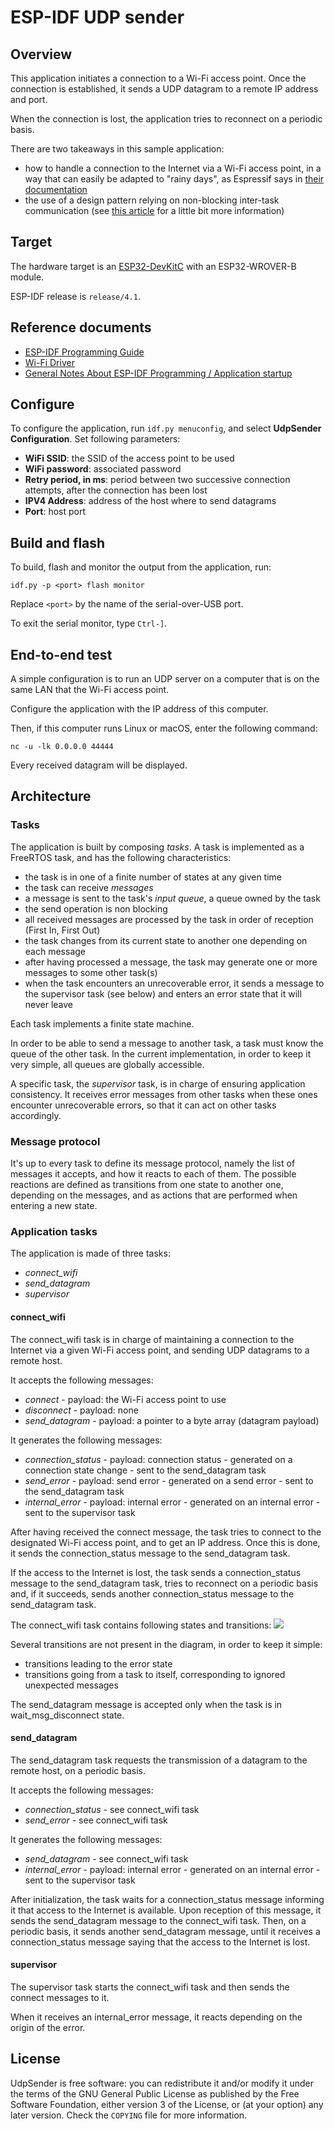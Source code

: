 # ESP-IDF UDP sender

## Overview

This application initiates a connection to a Wi-Fi access point. Once the connection 
is established, it sends a UDP datagram to a remote IP address and port.

When the connection is lost, the application tries to reconnect on a periodic basis.

There are two takeaways in this sample application:
* how to handle a connection to the Internet via a Wi-Fi access point, in a way that can easily be adapted to "rainy days", as Espressif says in [their documentation](https://docs.espressif.com/projects/esp-idf/en/latest/esp32/api-guides/wifi.html#event-handling)
* the use of a design pattern relying on non-blocking inter-task communication (see [this article](https://www.monblocnotes.org/node/1906) for a little bit more information)

## Target

The hardware target is an [ESP32-DevKitC](https://www.espressif.com/en/products/devkits/esp32-devkitc/overview) with an ESP32-WROVER-B module.

ESP-IDF release is `release/4.1`.

## Reference documents

* [ESP-IDF Programming Guide](https://docs.espressif.com/projects/esp-idf/en/release-v4.1/index.html)
* [Wi-Fi Driver](https://docs.espressif.com/projects/esp-idf/en/release-v4.1/api-guides/wifi.html)
* [General Notes About ESP-IDF Programming / Application startup](https://docs.espressif.com/projects/esp-idf/en/release-v4.1/api-guides/general-notes.html#application-startup)

## Configure

To configure the application, run `idf.py menuconfig`, and select **UdpSender Configuration**. Set following parameters:
* **WiFi SSID**: the SSID of the access point to be used
* **WiFi password**: associated password
* **Retry period, in ms**: period between two successive connection attempts, after the connection has been lost
* **IPV4 Address**: address of the host where to send datagrams
* **Port**: host port 

## Build and flash
 
To build, flash and monitor the output from the application, run:

```
idf.py -p <port> flash monitor
```

Replace `<port>` by the name of the serial-over-USB port.

To exit the serial monitor, type ``Ctrl-]``.

## End-to-end test

A simple configuration is to run an UDP server on a computer that is on the same LAN that the Wi-Fi access point.

Configure the application with the IP address of this computer. 

Then, if this computer runs Linux or macOS, enter the following command:

```
nc -u -lk 0.0.0.0 44444
```

Every received datagram will be displayed.

## Architecture

### Tasks

The application is built by composing *tasks*. A task is implemented as a FreeRTOS task, and has the following characteristics:
* the task is in one of a finite number of states at any given time
* the task can receive *messages*
* a message is sent to the task's *input queue*, a queue owned by the task
* the send operation is non blocking
* all received messages are processed by the task in order of reception (First In, First Out)
* the task changes from its current state to another one depending on each message
* after having processed a message, the task may generate one or more messages to some other task(s)
* when the task encounters an unrecoverable error, it sends a message to the supervisor task (see below) and enters an error state that it will never leave

Each task implements a finite state machine.

In order to be able to send a message to another task, a task must know the queue of the other task. In the current implementation, in order to keep it very simple, all queues are globally accessible.

A specific task, the *supervisor* task, is in charge of ensuring application consistency. It receives error messages from other tasks when these ones encounter unrecoverable errors, so that it can act on other tasks accordingly.

### Message protocol

It's up to every task to define its message protocol, namely the list of messages it accepts, and how it reacts to each of them. The possible reactions are defined as transitions from one state to another one, depending on the messages, and as actions that are performed when entering a new state.

### Application tasks

The application is made of three tasks:
* *connect_wifi*
* *send_datagram*
* *supervisor*

#### connect_wifi

The connect_wifi task is in charge of maintaining a connection to the Internet via a given Wi-Fi access point, and sending UDP datagrams to a remote host.

It accepts the following messages:
* *connect* - payload: the Wi-Fi access point to use
* *disconnect* - payload: none
* *send_datagram* - payload: a pointer to a byte array (datagram payload)

It generates the following messages:
* *connection_status* - payload: connection status - generated on a connection state change - sent to the send_datagram task
* *send_error* - payload: send error - generated on a send error - sent to the send_datagram task
* *internal_error* - payload: internal error - generated on an internal error - sent to the supervisor task

After having received the connect message, the task tries to connect to the designated Wi-Fi access point, and to get an IP address. Once this is done, it sends the connection_status message to the send_datagram task.

If the access to the Internet is lost, the task sends a connection_status message to the send_datagram task, tries to reconnect on a periodic basis and, if it succeeds, sends another connection_status message to the send_datagram task.

The connect_wifi task contains following states and transitions:
![](connect_wifi.svg)

Several transitions are not present in the diagram, in order to keep it simple:
* transitions leading to the error state
* transitions going from a task to itself, corresponding to ignored unexpected messages

The send_datagram message is accepted only when the task is in wait_msg_disconnect state.

#### send_datagram

The send_datagram task requests the transmission of a datagram to the remote host, on a periodic basis.

It accepts the following messages:
* *connection_status* - see connect_wifi task
* *send_error* - see connect_wifi task

It generates the following messages:
* *send_datagram* - see connect_wifi task
* *internal_error* - payload: internal error - generated on an internal error - sent to the supervisor task

After initialization, the task waits for a connection_status message informing it that access to the Internet is available. Upon reception of this message, it sends the send_datagram message to the connect_wifi task. Then, on a periodic basis, it sends another send_datagram message, until it receives a connection_status message saying that the access to the Internet is lost.

#### supervisor

The supervisor task starts the connect_wifi task and then sends the connect messages to it.

When it receives an internal_error message, it reacts depending on the origin of the error.

## License

UdpSender is free software: you can redistribute it and/or modify
it under the terms of the GNU General Public License as published by
the Free Software Foundation, either version 3 of the License, or
(at your option) any later version. Check the `COPYING` file for 
more information.


